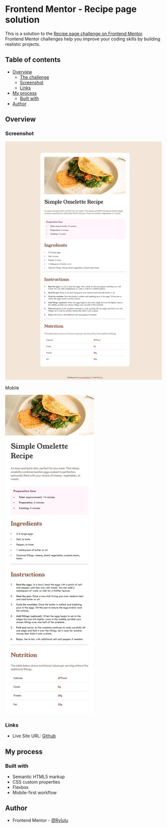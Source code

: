 # Frontend Mentor - Recipe page solution

This is a solution to the [Recipe page challenge on Frontend Mentor](https://www.frontendmentor.io/challenges/recipe-page-KiTsR8QQKm). Frontend Mentor challenges help you improve your coding skills by building realistic projects. 

## Table of contents

- [Overview](#overview)
  - [The challenge](#the-challenge)
  - [Screenshot](#screenshot)
  - [Links](#links)
- [My process](#my-process)
  - [Built with](#built-with)
- [Author](#author)


## Overview

### Screenshot

![](./screenshot.jpg)

Mobile

![](./mobilescreenshot.jpg)

### Links

- Live Site URL: [Github](https://rylulu.github.io/Recipe-Page/)

## My process

### Built with

- Semantic HTML5 markup
- CSS custom properties
- Flexbox
- Mobile-first workflow

## Author

- Frontend Mentor - [@Rylulu](https://www.frontendmentor.io/profile/Rylulu)

